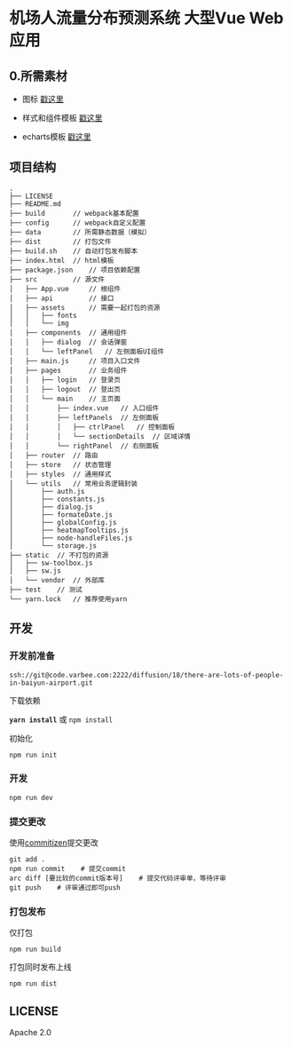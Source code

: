 # 机场人流量分布预测系统  大型Vue Web应用

## 0.所需素材

- 图标 [戳这里](https://material.io/icons/#ic_pause_circle_outline)

- 样式和组件模板 [戳这里](http://fezvrasta.github.io/bootstrap-material-design/bootstrap-elements.html)

- echarts模板 [戳这里](http://echarts.baidu.com/examples.html)


## 项目结构

```
.
├── LICENSE
├── README.md
├── build       // webpack基本配置
├── config      // webpack自定义配置
├── data        // 所需静态数据（模拟）
├── dist        // 打包文件
├── build.sh    // 自动打包发布脚本
├── index.html  // html模板
├── package.json    // 项目依赖配置
├── src         // 源文件
│   ├── App.vue     // 根组件
│   ├── api         // 接口
│   ├── assets      // 需要一起打包的资源
│   │   ├── fonts
│   │   └── img
│   ├── components  // 通用组件
│   │   ├── dialog  // 会话弹窗
│   │   └── leftPanel   // 左侧面板UI组件
│   ├── main.js     // 项目入口文件
│   ├── pages       // 业务组件
│   │   ├── login   // 登录页
│   │   ├── logout  // 登出页
│   │   └── main    // 主页面
│   │       ├── index.vue   // 入口组件
│   │       ├── leftPanels  // 左侧面板
│   │       │   ├── ctrlPanel   // 控制面板
│   │       │   └── sectionDetails  // 区域详情
│   │       └── rightPanel  // 右侧面板
│   ├── router  // 路由
│   ├── store   // 状态管理
│   ├── styles  // 通用样式
│   └── utils   // 常用业务逻辑封装
│       ├── auth.js
│       ├── constants.js
│       ├── dialog.js
│       ├── formateDate.js
│       ├── globalConfig.js
│       ├── heatmapTooltips.js
│       ├── node-handleFiles.js
│       └── storage.js
├── static  // 不打包的资源
│   ├── sw-toolbox.js
│   ├── sw.js
│   └── vendor  // 外部库
├── test    // 测试
└── yarn.lock   // 推荐使用yarn
```

## 开发

### 开发前准备

`ssh://git@code.varbee.com:2222/diffusion/18/there-are-lots-of-people-in-baiyun-airport.git`

下载依赖

**`yarn install`** 或  `npm install`

初始化

`npm run init`

### 开发

`npm run dev`

### 提交更改

使用[commitizen](http://commitizen.github.io/cz-cli/)提交更改


```
git add .
npm run commit    # 提交commit
arc diff [要比较的commit版本号]    # 提交代码评审单，等待评审
git push    # 评审通过即可push
```

### 打包发布

仅打包

`npm run build`

打包同时发布上线

`npm run dist`


## LICENSE
Apache 2.0
